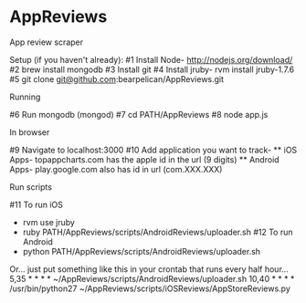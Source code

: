 AppReviews
==========

App review scraper

Setup (if you haven't already):
#1 Install Node- http://nodejs.org/download/
#2 brew install mongodb
#3 Install git
#4 Install jruby- rvm install jruby-1.7.6
#5 git clone git@github.com:bearpelican/AppReviews.git

Running

#6 Run mongodb (mongod)
#7 cd PATH/AppReviews
#8 node app.js

In browser

#9 Navigate to localhost:3000
#10 Add application you want to track- 
** iOS Apps- topappcharts.com has the apple id in the url (9 digits)
** Android Apps- play.google.com also has id in url (com.XXX.XXX)

Run scripts

#11 To run iOS
  - rvm use jruby
  - ruby PATH/AppReviews/scripts/AndroidReviews/uploader.sh
#12 To run Android
  - python PATH/AppReviews/scripts/AndroidReviews/uploader.sh

Or... just put something like this in your crontab that runs every half hour...
5,35 * * * * ~/AppReviews/scripts/AndroidReviews/uploader.sh
10,40 * * * * /usr/bin/python27 ~/AppReviews/scripts/iOSReviews/AppStoreReviews.py
